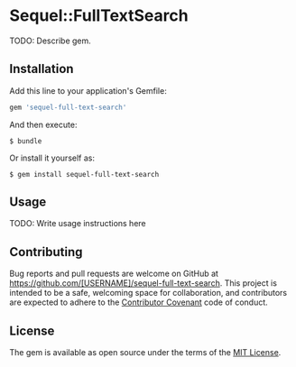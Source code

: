 # Sequel::FullTextSearch

TODO: Describe gem.

## Installation

Add this line to your application's Gemfile:

```ruby
gem 'sequel-full-text-search'
```

And then execute:

    $ bundle

Or install it yourself as:

    $ gem install sequel-full-text-search

## Usage

TODO: Write usage instructions here

## Contributing

Bug reports and pull requests are welcome on GitHub at https://github.com/[USERNAME]/sequel-full-text-search. This project is intended to be a safe, welcoming space for collaboration, and contributors are expected to adhere to the [Contributor Covenant](http://contributor-covenant.org) code of conduct.

## License

The gem is available as open source under the terms of the [MIT License](http://opensource.org/licenses/MIT).
